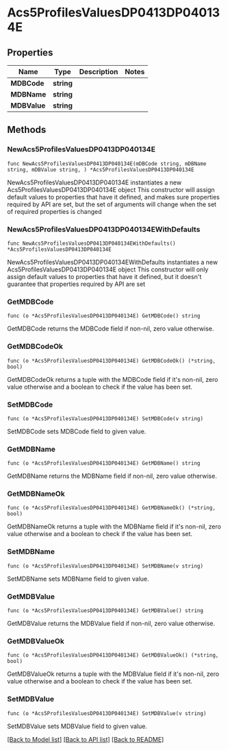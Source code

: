 # Acs5ProfilesValuesDP0413DP040134E

## Properties

Name | Type | Description | Notes
------------ | ------------- | ------------- | -------------
**MDBCode** | **string** |  | 
**MDBName** | **string** |  | 
**MDBValue** | **string** |  | 

## Methods

### NewAcs5ProfilesValuesDP0413DP040134E

`func NewAcs5ProfilesValuesDP0413DP040134E(mDBCode string, mDBName string, mDBValue string, ) *Acs5ProfilesValuesDP0413DP040134E`

NewAcs5ProfilesValuesDP0413DP040134E instantiates a new Acs5ProfilesValuesDP0413DP040134E object
This constructor will assign default values to properties that have it defined,
and makes sure properties required by API are set, but the set of arguments
will change when the set of required properties is changed

### NewAcs5ProfilesValuesDP0413DP040134EWithDefaults

`func NewAcs5ProfilesValuesDP0413DP040134EWithDefaults() *Acs5ProfilesValuesDP0413DP040134E`

NewAcs5ProfilesValuesDP0413DP040134EWithDefaults instantiates a new Acs5ProfilesValuesDP0413DP040134E object
This constructor will only assign default values to properties that have it defined,
but it doesn't guarantee that properties required by API are set

### GetMDBCode

`func (o *Acs5ProfilesValuesDP0413DP040134E) GetMDBCode() string`

GetMDBCode returns the MDBCode field if non-nil, zero value otherwise.

### GetMDBCodeOk

`func (o *Acs5ProfilesValuesDP0413DP040134E) GetMDBCodeOk() (*string, bool)`

GetMDBCodeOk returns a tuple with the MDBCode field if it's non-nil, zero value otherwise
and a boolean to check if the value has been set.

### SetMDBCode

`func (o *Acs5ProfilesValuesDP0413DP040134E) SetMDBCode(v string)`

SetMDBCode sets MDBCode field to given value.


### GetMDBName

`func (o *Acs5ProfilesValuesDP0413DP040134E) GetMDBName() string`

GetMDBName returns the MDBName field if non-nil, zero value otherwise.

### GetMDBNameOk

`func (o *Acs5ProfilesValuesDP0413DP040134E) GetMDBNameOk() (*string, bool)`

GetMDBNameOk returns a tuple with the MDBName field if it's non-nil, zero value otherwise
and a boolean to check if the value has been set.

### SetMDBName

`func (o *Acs5ProfilesValuesDP0413DP040134E) SetMDBName(v string)`

SetMDBName sets MDBName field to given value.


### GetMDBValue

`func (o *Acs5ProfilesValuesDP0413DP040134E) GetMDBValue() string`

GetMDBValue returns the MDBValue field if non-nil, zero value otherwise.

### GetMDBValueOk

`func (o *Acs5ProfilesValuesDP0413DP040134E) GetMDBValueOk() (*string, bool)`

GetMDBValueOk returns a tuple with the MDBValue field if it's non-nil, zero value otherwise
and a boolean to check if the value has been set.

### SetMDBValue

`func (o *Acs5ProfilesValuesDP0413DP040134E) SetMDBValue(v string)`

SetMDBValue sets MDBValue field to given value.



[[Back to Model list]](../README.md#documentation-for-models) [[Back to API list]](../README.md#documentation-for-api-endpoints) [[Back to README]](../README.md)


